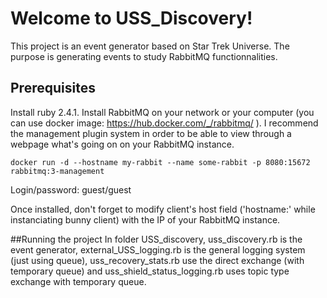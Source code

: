# Welcome to USS_Discovery!
This project is an event generator based on Star Trek Universe. The purpose is generating events to study RabbitMQ functionnalities.

## Prerequisites
Install ruby 2.4.1.
Install RabbitMQ on your network or your computer (you can use docker image: https://hub.docker.com/_/rabbitmq/ ).
I recommend the management plugin system in order to be able to view through a webpage what's going on on your RabbitMQ instance.
```
docker run -d --hostname my-rabbit --name some-rabbit -p 8080:15672 rabbitmq:3-management
```
Login/password: guest/guest

Once installed, don't forget to modify client's host field ('hostname:' while instanciating bunny client)
with the IP of your RabbitMQ instance.

##Running the project
In folder USS_discovery, uss_discovery.rb is the event generator, external_USS_logging.rb is the general
logging system (just using queue), uss_recovery_stats.rb use the direct exchange (with temporary queue)
and uss_shield_status_logging.rb uses topic type exchange with temporary queue.
